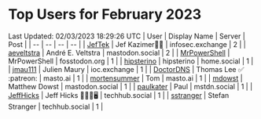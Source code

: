 # Top Users for February 2023
Last Updated: 02/03/2023 18:29:26 UTC
| User | Display Name | Server | Post |
| -- | -- | -- | -- |
| [JefTek](https://infosec.exchange/@JefTek) | Jef Kazimer😶‍🌫️ | infosec.exchange | 2 |
| [aeveltstra](https://mastodon.social/@aeveltstra) | André E. Veltstra | mastodon.social | 2 |
| [MrPowerShell](https://fosstodon.org/@MrPowerShell) | MrPowerShell | fosstodon.org | 1 |
| [hipsterino](https://home.social/@hipsterino) | hipsterino | home.social | 1 |
| [jmau111](https://ioc.exchange/@jmau111) | Julien Maury | ioc.exchange | 1 |
| [DoctorDNS](https://masto.ai/@DoctorDNS) | Thomas Lee ✅ :patreon: | masto.ai | 1 |
| [mortensummer](https://masto.ai/@mortensummer) | Tom | masto.ai | 1 |
| [mdowst](https://mastodon.social/@mdowst) | Matthew Dowst | mastodon.social | 1 |
| [paulkater](https://mstdn.social/@paulkater) | Paul | mstdn.social | 1 |
| [JeffHicks](https://techhub.social/@JeffHicks) | Jeff Hicks 🐶🎼🍷🖥️ | techhub.social | 1 |
| [sstranger](https://techhub.social/@sstranger) | Stefan Stranger | techhub.social | 1 |
